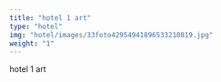 ```yaml
---
title: "hotel 1 art" 
type: "hotel" 
img: "hotel/images/33foto42954941896533210819.jpg"
weight: "1"
---
```

hotel 1 art